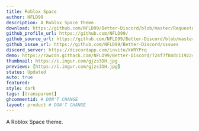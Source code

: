 ```yaml
---
title: Roblox Space
author: NFLD99
description: A Roblox Space theme.
download: https://github.com/NFLD99/Better-Discord/blob/master/Requested/Updated/Roblox_Space.theme.css
github_profile_url: https://github.com/NFLD99/
github_source_url: https://github.com/NFLD99/Better-Discord/blob/master/Requested/Updated/Roblox_Space.theme.css
github_issue_url: https://github.com/NFLD99/Better-Discord/issues
discord_server: https://discordapp.com/invite/kWRYPrq
demo: https://rawcdn.githack.com/NFLD99/Better-Discord/724f7f84dc119224e397a20c85e509ba32285052/Requested/Updated/Roblox_Space.theme.css
thumbnail: https://i.imgur.com/gjzs3DH.jpg
previews: [https://i.imgur.com/gjzs3DH.jpg]
status: Updated
auto: true
featured:
style: dark
tags: [transparent]
ghcommentid: # DON'T CHANGE
layout: product # DON'T CHANGE
---
```

A Roblox Space theme.